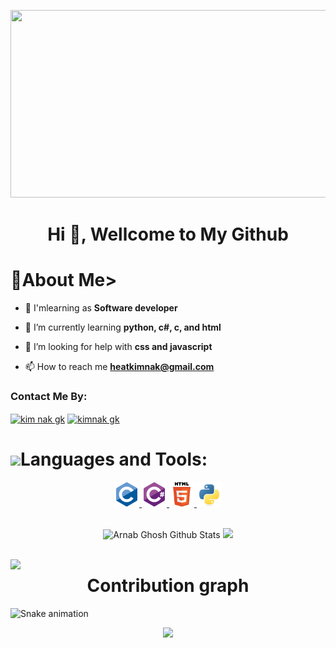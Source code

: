 
<p align="center"> <img src="https://media.giphy.com/media/KZGKMQZzTSHegvXUu1/giphy.gif"height="300" width="1000" </p>
<h1 align="center">Hi 👋, Wellcome to My Github</h1>
<h1 align="left">🎡About Me></h1>

-  🔭 I'mlearning as **Software developer**

- 🌱 I’m currently learning **python, c#, c, and html**

- 🤝 I’m looking for help with **css and javascript**

- 📫 How to reach me **heatkimnak@gmail.com**

<h3 align="left">Contact Me By:</h3>
<p align="left">
<a href="https://fb.com/kim nak gk" target="blank"><img align="center" src="https://raw.githubusercontent.com/rahuldkjain/github-profile-readme-generator/master/src/images/icons/Social/facebook.svg" alt="kim nak gk" height="30" width="40" /></a>
<a href="https://instagram.com/kimnak gk" target="blank"><img align="center" src="https://raw.githubusercontent.com/rahuldkjain/github-profile-readme-generator/master/src/images/icons/Social/instagram.svg" alt="kimnak gk" height="30" width="40" /></a>
</p>

<h3 align="center">
<h1><img src="https://media.giphy.com/media/UvPvsX9oMlMWs/giphy.gif" height="30px">Languages and Tools:</h1>
<p align="center"> <a href="https://www.cprogramming.com/" target="_blank" rel="noreferrer"> <img src="https://raw.githubusercontent.com/devicons/devicon/master/icons/c/c-original.svg" alt="c" width="40" height="40"/> </a> <a href="https://www.w3schools.com/cs/" target="_blank" rel="noreferrer"> <img src="https://raw.githubusercontent.com/devicons/devicon/master/icons/csharp/csharp-original.svg" alt="csharp" width="40" height="40"/> </a> <a href="https://www.w3.org/html/" target="_blank" rel="noreferrer"> <img src="https://raw.githubusercontent.com/devicons/devicon/master/icons/html5/html5-original-wordmark.svg" alt="html5" width="40" height="40"/> </a> <a href="https://www.python.org" target="_blank" rel="noreferrer"> <img src="https://raw.githubusercontent.com/devicons/devicon/master/icons/python/python-original.svg" alt="python" width="40" height="40"/> </a> </p>


 <br />
<div align="center"> 
 <img width="500em" alt = "Arnab Ghosh Github Stats" src="https://github-readme-stats.vercel.app/api?username=heatkoemnak&show_icons=true&theme=algolia&include_all_commits=true&count_private=true"/>
  <img width="500em" src="https://github-readme-stats.vercel.app/api/top-langs/?username=heatkoemnak&layout=compact&langs_count=7&theme=algolia"/>
</div>
 
<br />

<p><img align="left" src="https://github-readme-streak-stats.herokuapp.com/?user=heatkoemnak&" /></p>

 
<h1 align="center">Contribution graph</h1>

![Snake animation](https://github.com/heatkoemnak/heatkoemnak/blob/output/github-contribution-grid-snake.svg)
  
<!---
heatkoemnak/heatkoemnak is a ✨ special ✨ repository because its `README.md` (this file) appears on your GitHub profile.
You can click the Preview link to take a look at your changes.
---><div align="center">
![](https://komarev.com/ghpvc/?username=heatkoemnak&color=blueviolet&style=flat-square)
   </div>





